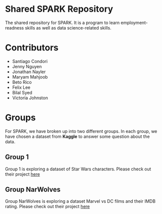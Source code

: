 # Shared SPARK Repository
The shared repository for SPARK. It is a program to learn employment-readness skills as well as data science-related skills. 

# Contributors
- Santiago Condori
- Jenny Nguyen
- Jonathan Nayler
- Maryam Mahjoob
- Beto Rico
- Felix Lee
- Bilal Syed
- Victoria Johnston

# Groups
For SPARK, we have broken up into two different groups. In each group, we have chosen a dataset from **Kaggle** to answer some question about the data. 

## Group 1
Group 1 is exploring a dataset of Star Wars characters. Please check out their project [here](/group_01)

## Group NarWolves
Group NarWolves is exploring a dataset Marvel vs DC films and their IMDB rating. Please check out their project [here](/group_02)
